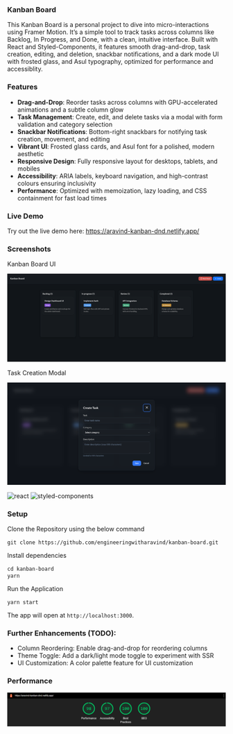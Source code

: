 ### Kanban Board

This Kanban Board is a personal project to dive into micro-interactions using Framer Motion. It’s a simple tool to track tasks across columns like Backlog, In Progress, and Done, with a clean, intuitive interface. Built with React and Styled-Components, it features smooth drag-and-drop, task creation, editing, and deletion, snackbar notifications, and a dark mode UI with frosted glass, and Asul typography, optimized for performance and accessiblity.

### Features

- **Drag-and-Drop**: Reorder tasks across columns with GPU-accelerated animations and a subtle column glow
- **Task Management**: Create, edit, and delete tasks via a modal with form validation and category selection
- **Snackbar Notifications**: Bottom-right snackbars for notifying task creation, movement, and editing
- **Vibrant UI**: Frosted glass cards, and Asul font for a polished, modern aesthetic
- **Responsive Design**: Fully responsive layout for desktops, tablets, and mobiles
- **Accessibility**: ARIA labels, keyboard navigation, and high-contrast colours ensuring inclusivity
- **Performance**: Optimized with memoization, lazy loading, and CSS containment for fast load times

### Live Demo

Try out the live demo here: https://aravind-kanban-dnd.netlify.app/

### Screenshots

Kanban Board UI

![kanban-board](https://github.com/engineeringwitharavind/kanban-board/blob/main/public/assets/kanban-board-interface.png)

Task Creation Modal

![task-creation-modal](https://github.com/engineeringwitharavind/kanban-board/blob/main/public/assets/task-creation-modal.png)

![react](https://img.shields.io/badge/frontend-react-61dafb?style=flat&logo=React)
![styled-components](https://img.shields.io/badge/styling-styled--components-%23DB7093?style=flat&logo=styled-components)

### Setup

Clone the Repository using the below command

```shell
git clone https://github.com/engineeringwitharavind/kanban-board.git
```

Install dependencies

```shell
cd kanban-board
yarn
```

Run the Application

```shell
yarn start
```

The app will open at `http://localhost:3000`.

### Further Enhancements (TODO):

- Column Reordering: Enable drag-and-drop for reordering columns
- Theme Toggle: Add a dark/light mode toggle to experiment with SSR
- UI Customization: A color palette feature for UI customization

### Performance

![Lighthouse](https://github.com/engineeringwitharavind/kanban-board/blob/main/public/assets/kanban-board-lighthouse.PNG)
